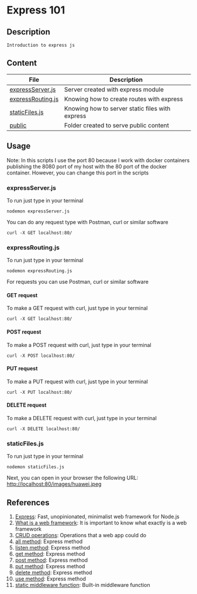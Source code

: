 # Express 101

## Description

    Introduction to express js

## Content

| File | Description |
| --- | --- |
| [expressServer.js](expressServer.js) | Server created with express module |
| [expressRouting.js](expressRouting.js) | Knowing how to create routes with express |
| [staticFiles.js](staticFiles.js) | Knowing how to server static files with express |
| [public](./public/) | Folder created to serve public content |

## Usage

Note: In this scripts I use the port 80 because I work with docker containers publishing the 8080 port of my host with the 80 port of the docker container. However, you can change this port in the scripts

### expressServer.js

To run just type in your terminal

    nodemon expressServer.js
You can do any request type with Postman, curl or similar software

    curl -X GET localhost:80/

### expressRouting.js

To run just type in your terminal

    nodemon expressRouting.js
For requests you can use Postman, curl or similar software

#### GET request

To make a GET request with curl, just type in your terminal

    curl -X GET localhost:80/

#### POST request

To make a POST request with curl, just type in your terminal

    curl -X POST localhost:80/

#### PUT request

To make a PUT request with curl, just type in your terminal

    curl -X PUT localhost:80/

#### DELETE request

To make a DELETE request with curl, just type in your terminal

    curl -X DELETE localhost:80/

### staticFiles.js

To run just type in your terminal

    nodemon staticFiles.js
Next, you can open in your browser the following URL:\
<http://localhost:80/images/huawei.jpeg>

## References

1. [Express](https://expressjs.com): Fast, unopinionated, minimalist web framework for Node.js
2. [What is a web framework](https://en.wikipedia.org/wiki/Web_framework): It is important to know what exactly is a web framework
3. [CRUD operations](https://www.codecademy.com/articles/what-is-crud): Operations that a web app could do
4. [all method](http://expressjs.com/es/api.html#app.all): Express method
5. [listen method](http://expressjs.com/es/api.html#app.listen): Express method
6. [get method](http://expressjs.com/es/api.html#app.get): Express method
7. [post method](http://expressjs.com/es/api.html#app.post.method): Express method
8. [put method](http://expressjs.com/es/api.html#app.put.method): Express method
9. [delete method](http://expressjs.com/es/api.html#app.delete.method): Express method
10. [use method](http://expressjs.com/es/api.html#app.use): Express method
11. [static middleware function](http://expressjs.com/es/api.html#express.static): Built-in middleware function
